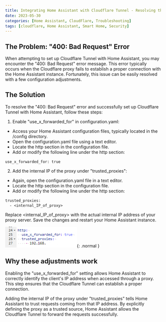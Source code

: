 ```yaml
---
title: Integrating Home Assistant with Cloudflare Tunnel - Resolving the 400 Bad Request Error
date: 2023-05-30
categories: [Home Assistant, CloudFlare, Troubleshooting] 
tags: [cloudflare, Home Assistant, Smart Home, Security]
---
```


## The Problem: "400: Bad Request" Error

When attempting to set up Cloudflare Tunnel with Home Assistant, you may encounter the "400: Bad Request" error message. 
This error typically occurs when the Cloudflare proxy fails to establish a proper connection with the Home Assistant instance. 
Fortunately, this issue can be easily resolved with a few configuration adjustments.

## The Solution

To resolve the "400: Bad Request" error and successfully set up Cloudflare Tunnel with Home Assistant, follow these steps:

1. Enable "use_x_forwarded_for" in configuration.yaml:

- Access your Home Assistant configuration files, typically located in the /config directory.
- Open the configuration.yaml file using a text editor.
- Locate the http section in the configuration file.
- Add or modify the following line under the http section:

```
use_x_forwarded_for: true
```

2. Add the internal IP of the proxy under "trusted_proxies":

- Again, open the configuration.yaml file in a text editor.
- Locate the http section in the configuration file.
- Add or modify the following line under the http section:

```
trusted_proxies:
  - <internal_IP_of_proxy>
```

Replace <internal_IP_of_proxy> with the actual internal IP address of your proxy server.
Save the changes and restart your Home Assistant instance.

![Desktop View](/assets/conf.yaml.png){: .normal }

## Why these adjustments work
Enabling the "use_x_forwarded_for" setting allows Home Assistant to correctly identify the client's IP address when accessed through a proxy. This step ensures that the Cloudflare Tunnel can establish a proper connection.

Adding the internal IP of the proxy under "trusted_proxies" tells Home Assistant to trust requests coming from that IP address. By explicitly defining the proxy as a trusted source, Home Assistant allows the Cloudflare Tunnel to forward the requests successfully.
